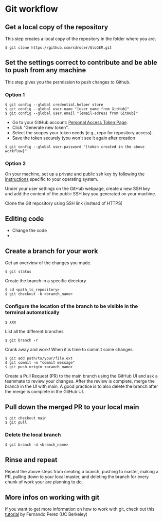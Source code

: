 # Git workflow
 
## Get a local copy of the repository

This step creates a local copy of the repository in the folder where you are. 
```
$ git clone https://github.com/sdrocer/GloGEM.git
```
## Set the settings correct to contribute and be able to push from any machine

This step gives you the permission to push changes to Github. 

### Option 1 
```
$ git config --global credential.helper store
$ git config --global user.name "[user name from GitHub]"
$ git config --global user.email "[email-adress from GitHub]"
```
- Go to your GitHub account: [Personal Access Token Page](https://github.com/settings/tokens).
- Click "Generate new token".
- Select the scopes your token needs (e.g., repo for repository access).
- Save the token securely (you won't see it again after creation
```
$ git config --global user.password "[token created in the above workflow]"
```

### Option 2
On your machine, set up a private and public ssh key by [following the instructions](https://docs.github.com/en/authentication/connecting-to-github-with-ssh/generating-a-new-ssh-key-and-adding-it-to-the-ssh-agent) specific to your operating system.

Under your user settings on the GitHub webpage, create a new SSH key and add the content of the public SSH key you generated on your machine.  

Clone the Git repository using SSH link (instead of HTTPS)

## Editing code

- Change the code
- 

## Create a branch for your work

Get an overview of the changes you made.
```
$ git status
```
Create the branch in a specific directory
```
$ cd <path_to_repository>
$ git checkout -b <branch_name> 
```

### Configure the location of the branch to be visible in the terminal automatically
```
$ XXX
```
List all the different branches
```
$ git branch -r
```
Crank away and work! When it is time to commit some changes.
```
$ git add path/to/your/file.ext  
$ git commit -m "commit message"
$ git push origin <branch_name>  
``` 
Create a Pull Request (PR) to the main branch using the GitHub UI and ask a teammate to review your changes. After the review is complete, merge the branch in the UI with main. A good practice is to also delete the branch after the merge is complete in the GitHub UI.

## Pull down the merged PR to your local main
```
$ git checkout main
$ git pull
```
### Delete the local branch
```
$ git branch -d <branch_name>
```
## Rinse and repeat
Repeat the above steps from creating a branch, pushing to master, making a PR, pulling down to your local master, and deleting the branch for every chunk of work your are planning to do.

## More infos on working with git

If you want to get more information on how to work with git, check out this [tutorial](https://github.com/ICESAT-2HackWeek/intro-jupyter-git/blob/master/03-Git-Tutorial.ipynb) by Fernando Perez (UC Berkeley)
